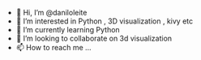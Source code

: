 - 👋 Hi, I’m @daniloleite
- 👀 I’m interested in Python , 3D visualization , kivy etc
- 🌱 I’m currently learning Python
- 💞️ I’m looking to collaborate on 3d visualization
- 📫 How to reach me ...

